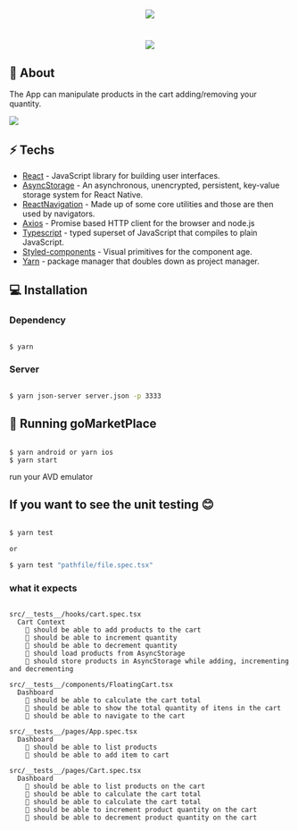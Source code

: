 <h1 align="center">
   <img src="https://i.imgur.com/f6XUOJQ.png">
</h1>
<h1 align="center">
<img src="https://ik.imagekit.io/l4en7xyqq3/68747470733a2f2f73746f726167652e676f6f676c65617069732e636f6d2f676f6c64656e2d77696e642f626f6f7463616d702d676f737461636b2f6865616465722d6465736166696f732e706e67_u7F4RKLkz.png">
</h1>

## 📕 About

The App can manipulate products in the cart adding/removing your quantity.

<img src="https://media3.giphy.com/media/Wod2G0KHLl0d7P2gyy/giphy.gif">

## ⚡ Techs

* [React] - JavaScript library for building user interfaces.
* [AsyncStorage] - An asynchronous, unencrypted, persistent, key-value storage system for React Native.
* [ReactNavigation] - Made up of some core utilities and those are then used by navigators. 
* [Axios] - Promise based HTTP client for the browser and node.js
* [Typescript] - typed superset of JavaScript that compiles to plain JavaScript.
* [Styled-components] - Visual primitives for the component age.
* [Yarn] - package manager that doubles down as project manager.

## 💻 Installation

### Dependency

```sh

$ yarn

```

### Server

```sh

$ yarn json-server server.json -p 3333

```

## 🚀 Running goMarketPlace

```

$ yarn android or yarn ios
$ yarn start

```
run your AVD emulator


## If you want to see the unit testing 😊


```sh

$ yarn test

or

$ yarn test "pathfile/file.spec.tsx"

```
### what it expects

```

src/__tests__/hooks/cart.spec.tsx
  Cart Context
    📌 should be able to add products to the cart
    📌 should be able to increment quantity 
    📌 should be able to decrement quantity 
    📌 should load products from AsyncStorage 
    📌 should store products in AsyncStorage while adding, incrementing and decrementing 

src/__tests__/components/FloatingCart.tsx
  Dashboard
    📌 should be able to calculate the cart total 
    📌 should be able to show the total quantity of itens in the cart 
    📌 should be able to navigate to the cart 

src/__tests__/pages/App.spec.tsx
  Dashboard
    📌 should be able to list products
    📌 should be able to add item to cart 

src/__tests__/pages/Cart.spec.tsx
  Dashboard
    📌 should be able to list products on the cart 
    📌 should be able to calculate the cart total 
    📌 should be able to calculate the cart total 
    📌 should be able to increment product quantity on the cart 
    📌 should be able to decrement product quantity on the cart 


```



[react]: <https://reactjs.org/>
[AsyncStorage]: <https://github.com/react-native-community/async-storage>
[reactNavigation]: <https://reactnavigation.org/>
[axios]: <https://www.npmjs.com/package/axios>
[typescript]: <https://www.typescriptlang.org/>
[styled-components]: <npmjs.com/package/styled-components>
[Yarn]: <https://yarnpkg.com/>
[backend]: <https://github.com/willfeliz1/Desafio-database-upload>
